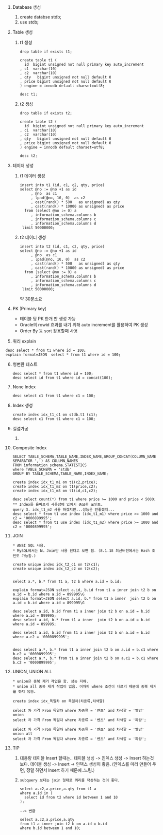 1. Database 생성

   1. create databse stdb;
   2. use stdb;

2. Table 생성

   1. t1 생성

      ```mysql
      drop table if exists t1;
      
      create table t1 (
        id  bigint unsigned not null primary key auto_increment
      , c1  varchar(10)
      , c2  varchar(10)
      , qty   bigint unsigned not null default 0
      , price bigint unsigned not null default 0
      ) engine = innodb default charset=utf8;
      
      desc t1;
      ```

   2. t2 생성

      ```mysql
      drop table if exists t2;
      
      create table t2 (
        id  bigint unsigned not null primary key auto_increment
      , c1  varchar(10)
      , c2  varchar(10)
      , qty   bigint unsigned not null default 0
      , price bigint unsigned not null default 0
      ) engine = innodb default charset=utf8;
      
      desc t2;
      ```

3. 데이터 생성

   1. t1 데이터 생성

      ```mysql
      insert into t1 (id, c1, c2, qty, price)
      select @no := @no +1 as id
           , @no  as c1
           , lpad(@no, 10, 0)  as c2
           , cast(rand() * 500   as unsigned) as qty
           , cast(rand() * 10000 as unsigned) as price
        from (select @no := 0) a
           , information_schema.columns b
           , information_schema.columns c
           , information_schema.columns d
       limit 50000000;
      ```

      

   2. t2 데이터 생성 

      ```mysql
      insert into t2 (id, c1, c2, qty, price)
      select @no := @no +1 as id
           , @no  as c1
           , lpad(@no, 10, 0)  as c2
           , cast(rand() * 500   as unsigned) as qty
           , cast(rand() * 10000 as unsigned) as price
        from (select @no := 0) a
           , information_schema.columns b
           , information_schema.columns c
           , information_schema.columns d
       limit 50000000;
      ```

      약 30분소요

4. PK (Primary key)

   - 테이블 당 PK 한개 만 생성 가능
   - Oracle의 rowid 효과를 내기 위해 auto increment를 활용하여 PK 생성
   - Order By 등 sort 활용할때 사용

5.  쿼리 explain 

   ```mysql
   desc select * from t1 where id = 100;
   explain format=JSON  select * from t1 where id = 100;
   ```

6. 형변환 테스트

   ```mysql
   desc select * from t1 where id = 100;
   desc select id from t1 where id = concat(100);
   ```

7. None Index

   ```mysql
   desc select c1 from t1 where c1 = 100; 
   ```

8. Index 생성

   ```mysql
   create index idx_t1_c1 on stdb.t1 (c1);
   desc select c1 from t1 where c1 = 100;
   ```

9. 컬럼가공

   1. 

10. Composite Index

    ```mysql
    SELECT TABLE_SCHEMA,TABLE_NAME,INDEX_NAME,GROUP_CONCAT(COLUMN_NAME SEPARATOR ',') AS COLUMN_NAMES
    FROM information_schema.STATISTICS
    where TABLE_SCHEMA = 'stdb'
    GROUP BY TABLE_SCHEMA,TABLE_NAME,INDEX_NAME;
    
    create index idx_t1_m1 on t1(c2,price);
    create index idx_t1_m2 on t1(price,c2);
    create index idx_t1_m3 on t1(id,c1,c2);
    
    desc select count(*) from t1 where price >= 1000 and price < 5000;
    ** Index를 올바르게 사용함에 있어서 중요한 포인트.
    query 3. idx_t1_m2 사용 하겠지만...성능은 안좋겠지...
    desc select * from t1 use index (idx_t1_m1) where price >= 1000 and c2 = '0000899995';
    desc select * from t1 use index (idx_t1_m2) where price >= 1000 and c2 = '0000899995';
    
    ```

    

11. JOIN

    ```mysql
    * ANSI SQL 사용.
    * MySQL에서는 NL Join만 사용 된다고 보면 됨. (8.1.18 최신버전에서는 Hash 조인도 가능함.)
    
    create unique index idx_t2_c1 on t2(c1);
    create unique index idx_t2_c2 on t2(c2);
    
    
    select a.*, b.* from t1 a, t2 b where a.id = b.id;
    
    explain format=JSON select a.id, b.id from t1 a inner join t2 b on a.id = b.id where a.id = 899995\G
    explain format=JSON select a.id, b.* from t1 a inner  join t2 b on a.id = b.id where a.id = 899995\G
    
    desc select a.id, b.id from t1 a inner join t2 b on a.id = b.id where a.id = 899995;
    desc select a.id, b.* from t1 a inner  join t2 b on a.id = b.id where a.id = 899995;
    
    desc select a.id, b.id from t1 a inner join t2 b on a.id = b.id where a.c2 = '0000899995';
    
    
    desc select a.*, b.* from t1 a inner join t2 b on a.id = b.c1 where b.c2 = '0000899995';
    desc select a.*, b.* from t1 a inner join t2 b on a.c1 = b.c1 where b.c2 = '0000899995';
    
    ```

12. UNION, UNION ALL

    ```mysql
    * union은 중복 제거 작업을 함. 성능 저하.
    * union all 중복 제거 작업이 없음. 어차피 where 조건이 다르기 때문에 중복 제거를 하지 않음.
    
    create index idx_독일차 on 독일차(차종류,차색깔)
    
    select 차 가격 From 독일차 where 차종류 = '벤츠' and 차색깔 = '빨강'
    union
    select 차 가격 From 독일차 where 차종류 = '벤츠' and 차색깔 = '파랑';
    
    select 차 가격 From 독일차 where 차종류 = '벤츠' and 차색깔 = '빨강'
    union all
    select 차 가격 From 독일차 where 차종류 = '벤츠' and 차색깔 = '파랑';
    
    ```

13. TIP

    1. 대용량 테이블 Insert 할때는..
       테이블 생성 -> 인덱스 생성 -> Insert 하는것 보다. 
       테이블 생성 -> Insert -> 인덱스 생성이 좋음. (인덱스를 미리 만들어 두면, 정렬 하면서 Insert 하기 때문에..느림.)

    2. ```mysql
       subquery 보다는 join 형태로 쿼리를 작성하는 것이 좋다.
       
       select a.c2,a.price,a.qty from t1 a
       where a.id in (
         select id from t2 where id between 1 and 10
       );
       
       --> 변환
       
       select a.c2,a.price,a.qty 
       from t1 a inner join t2 b on a.id = b.id
       where b.id between 1 and 10;
       ```

       